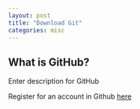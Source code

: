```yaml
---
layout: post
title: "Download Git"
categories: misc
---
```

<html> 
  <body>
    <h2>What is GitHub?</h2>
    <p>Enter description for GitHub</p>
    <p>Register for an account in Github
    <a href="https://github.com/signup?ref_cta=Sign+up&ref_loc=header+logged+out&ref_page=%2F&source=header-home"> here </a>
    </p>
  </body>
</html>
                                            
